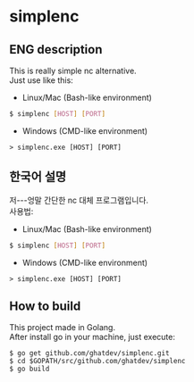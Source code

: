 # simplenc
## ENG description
This is really simple nc alternative.  
Just use like this:
- Linux/Mac (Bash-like environment)
```bash
$ simplenc [HOST] [PORT]
```
- Windows (CMD-like environment)
```
> simplenc.exe [HOST] [PORT]
```
  
## 한국어 설명
저---엉말 간단한 nc 대체 프로그램입니다.  
사용법:
- Linux/Mac (Bash-like environment)
```bash
$ simplenc [HOST] [PORT]
```
- Windows (CMD-like environment)
```
> simplenc.exe [HOST] [PORT]
```

## How to build
This project made in Golang.  
After install go in your machine, just execute:  
```
$ go get github.com/ghatdev/simplenc.git
$ cd $GOPATH/src/github.com/ghatdev/simplenc
$ go build
```
